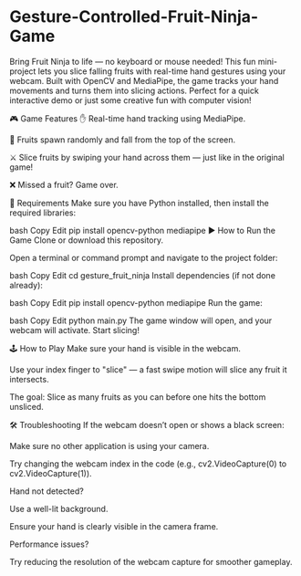 # Gesture-Controlled-Fruit-Ninja-Game

Bring Fruit Ninja to life — no keyboard or mouse needed! This fun mini-project lets you slice falling fruits with real-time hand gestures using your webcam. Built with OpenCV and MediaPipe, the game tracks your hand movements and turns them into slicing actions. Perfect for a quick interactive demo or just some creative fun with computer vision!

🎮 Game Features
✋ Real-time hand tracking using MediaPipe.

🍓 Fruits spawn randomly and fall from the top of the screen.

⚔ Slice fruits by swiping your hand across them — just like in the original game!

❌ Missed a fruit? Game over.

🧰 Requirements
Make sure you have Python installed, then install the required libraries:

bash
Copy
Edit
pip install opencv-python mediapipe
▶ How to Run the Game
Clone or download this repository.

Open a terminal or command prompt and navigate to the project folder:

bash
Copy
Edit
cd gesture_fruit_ninja
Install dependencies (if not done already):

bash
Copy
Edit
pip install opencv-python mediapipe
Run the game:

bash
Copy
Edit
python main.py
The game window will open, and your webcam will activate. Start slicing!

🕹 How to Play
Make sure your hand is visible in the webcam.

Use your index finger to "slice" — a fast swipe motion will slice any fruit it intersects.

The goal: Slice as many fruits as you can before one hits the bottom unsliced.

🛠 Troubleshooting
If the webcam doesn’t open or shows a black screen:

Make sure no other application is using your camera.

Try changing the webcam index in the code (e.g., cv2.VideoCapture(0) to cv2.VideoCapture(1)).

Hand not detected?

Use a well-lit background.

Ensure your hand is clearly visible in the camera frame.

Performance issues?

Try reducing the resolution of the webcam capture for smoother gameplay.
